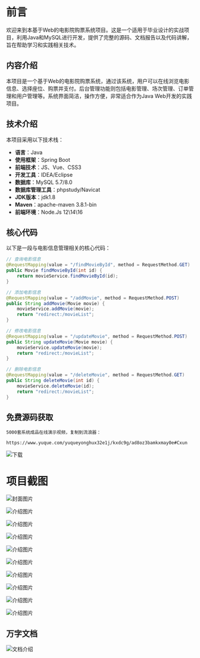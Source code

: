# 前言

欢迎来到本基于Web的电影院购票系统项目。这是一个适用于毕业设计的实战项目，利用Java和MySQL进行开发，提供了完整的源码、文档报告以及代码讲解，旨在帮助学习和实践相关技术。

## 内容介绍

本项目是一个基于Web的电影院购票系统，通过该系统，用户可以在线浏览电影信息、选择座位、购票并支付。后台管理功能则包括电影管理、场次管理、订单管理和用户管理等。系统界面简洁，操作方便，非常适合作为Java Web开发的实践项目。

## 技术介绍

本项目采用以下技术栈：

- **语言**：Java
- **使用框架**：Spring Boot
- **前端技术**：JS、Vue、CSS3
- **开发工具**：IDEA/Eclipse
- **数据库**：MySQL 5.7/8.0
- **数据库管理工具**：phpstudy/Navicat
- **JDK版本**：jdk1.8
- **Maven**：apache-maven 3.8.1-bin
- **前端环境**：Node.Js 12\14\16

## 核心代码

以下是一段与电影信息管理相关的核心代码：

```java
// 查询电影信息
@RequestMapping(value = "/findMovieById", method = RequestMethod.GET)
public Movie findMovieById(int id) {
    return movieService.findMovieById(id);
}

// 添加电影信息
@RequestMapping(value = "/addMovie", method = RequestMethod.POST)
public String addMovie(Movie movie) {
    movieService.addMovie(movie);
    return "redirect:/movieList";
}

// 修改电影信息
@RequestMapping(value = "/updateMovie", method = RequestMethod.POST)
public String updateMovie(Movie movie) {
    movieService.updateMovie(movie);
    return "redirect:/movieList";
}

// 删除电影信息
@RequestMapping(value = "/deleteMovie", method = RequestMethod.GET)
public String deleteMovie(int id) {
    movieService.deleteMovie(id);
    return "redirect:/movieList";
}
```

## 免费源码获取

```
5000套系统成品在线演示视频，复制到流浪器： 
```
```
https://www.yuque.com/yuqueyonghux32e1j/kxdc9g/ad8oz3bamkxmay0e#Cxun
```
![下载](https://img12.360buyimg.com/ddimg/jfs/t1/339687/11/1349/28408/68ad865fF412d7877/adaa650483a100f2.jpg)

# 项目截图

![封面图片](https://img11.360buyimg.com/ddimg/jfs/t1/319499/7/24527/112085/689df52aFbb62f440/24148f12a5ff3c99.jpg)

![介绍图片](https://img12.360buyimg.com/ddimg/jfs/t1/297085/6/7401/29031/689df508Ff813d70e/0905b106e22a9fe9.jpg)

![介绍图片](https://img14.360buyimg.com/ddimg/jfs/t1/314094/2/26588/42132/689df508F631f4c0a/9e0c3414669d0c1c.jpg)

![介绍图片](https://img10.360buyimg.com/ddimg/jfs/t1/323774/7/4729/51983/689df509F0b27d944/a1a8bc7e5fc4112f.jpg)

![介绍图片](https://img13.360buyimg.com/ddimg/jfs/t1/319500/4/24655/65973/689df509F567b9e6f/950505a043b62cb6.jpg)

![介绍图片](https://img10.360buyimg.com/ddimg/jfs/t1/311008/32/25828/56847/689df50aF8720e227/0accdb6bac2337d3.jpg)

![介绍图片](https://img11.360buyimg.com/ddimg/jfs/t1/324682/12/4573/44957/689df50aF93603231/c94a717c276ad826.jpg)

![介绍图片](https://img11.360buyimg.com/ddimg/jfs/t1/315056/21/26432/67456/689df50bF8f4a6e33/4f70b5222677256f.jpg)

![介绍图片](https://img13.360buyimg.com/ddimg/jfs/t1/325042/22/4533/67531/689df50bFa3959360/9ffaaf292b6e867f.jpg)

![介绍图片](https://img10.360buyimg.com/ddimg/jfs/t1/288953/21/25225/52817/689df50cF05029eab/0f9dae3b685a1c8b.jpg)


## 万字文档
![文档介绍](https://img14.360buyimg.com/ddimg/jfs/t1/338393/1/3576/156947/68b1ad0cF74dc525c/ff9cd6c574295685.jpg)
